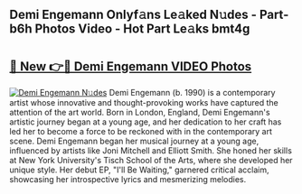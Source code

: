 ## Demi Engemann Onlyf𝚊ns Le𝚊ked N𝚞des - Part-b6h Photos Video - Hot Part Le𝚊ks bmt4g

# <h2><a href="http://ab72126.deff.icu/?id=Demi+Engemann">🔗 New 👉🔴 Demi Engemann VIDEO Photos</a></h2>

[![Demi Engemann N𝚞des](https://i.imgur.com/rIISA9y.gif)](http://ab72126.deff.icu/?id=Demi+Engemann)
Demi Engemann (b. 1990) is a contemporary artist whose innovative and thought-provoking works have captured the attention of the art world. Born in London, England, Demi Engemann's artistic journey began at a young age, and her dedication to her craft has led her to become a force to be reckoned with in the contemporary art scene. Demi Engemann began her musical journey at a young age, influenced by artists like Joni Mitchell and Elliott Smith. She honed her skills at New York University's Tisch School of the Arts, where she developed her unique style. Her debut EP, "I'll Be Waiting," garnered critical acclaim, showcasing her introspective lyrics and mesmerizing melodies.
